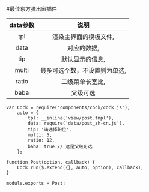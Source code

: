 #最佳东方弹出窗插件

data参数 | 说明
:-: | :-:
tpl | 渲染主界面的模板文件,
data | 对应的数据,
tip | 默认显示的信息,
multi | 最多可选个数，不设置则为单选,
ratio | 二级菜单长宽比,
baba | 父级可选


```
var Cock = require('components/cock/cock.js'),
    auto = {
        tpl: __inline('view/post.tmpl'),
        data: require('data/post_zh-cn.js'),
        tip: '请选择职位',
        multi: 5,
        ratio: 12,
        baba: true // 这是父级可选
    };

function Post(option, callback) {
    Cock.run($.extend({}, auto, option), callback);
}

module.exports = Post;
```
